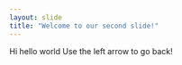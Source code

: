 ```yaml
---
layout: slide
title: "Welcome to our second slide!"
---
```

Hi hello world
Use the left arrow to go back!
